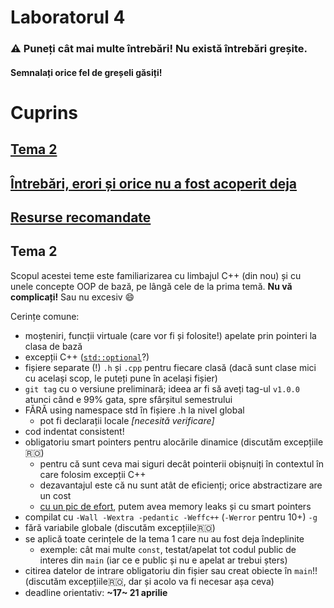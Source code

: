 # Laboratorul 4

### ⚠ Puneți cât mai multe întrebări! Nu există întrebări greșite.
#### Semnalați orice fel de greșeli găsiți!

# Cuprins
## [Tema 2](#Tema-2-1)
## [Întrebări, erori și orice nu a fost acoperit deja](#întrebări-erori-diverse)
## [Resurse recomandate](#resurse-recomandate-1)

## Tema 2

Scopul acestei teme este familiarizarea cu limbajul C++ (din nou) și cu unele concepte OOP de bază, pe lângă cele de la prima temă. **Nu vă complicați!** Sau nu excesiv 😄

Cerințe comune:
- moșteniri, funcții virtuale (care vor fi și folosite!) apelate prin pointeri la clasa de bază
- excepții C++ ([`std::optional`](https://en.cppreference.com/w/cpp/utility/optional)?)
- fișiere separate (!) `.h` și `.cpp` pentru fiecare clasă (dacă sunt clase mici cu același scop, le puteți pune în același fișier)
- `git tag` cu o versiune preliminară; ideea ar fi să aveți tag-ul `v1.0.0` atunci când e 99% gata, spre sfârșitul semestrului
- FĂRĂ using namespace std în fișiere .h la nivel global
  - pot fi declarații locale *[necesită verificare]*
- cod indentat consistent!
- obligatoriu smart pointers pentru alocările dinamice (discutăm excepțiile🇷🇴)
  - pentru că sunt ceva mai siguri decât pointerii obișnuiți în contextul în care folosim excepții C++
  - dezavantajul este că nu sunt atât de eficienți; orice abstractizare are un cost
  - [cu un pic de efort](https://stackoverflow.com/questions/54336422/), putem avea memory leaks și cu smart pointers
- compilat cu `-Wall -Wextra -pedantic -Weffc++` (`-Werror` pentru 10+) `-g`
- fără variabile globale (discutăm excepțiile🇷🇴)
- se aplică toate cerințele de la tema 1 care nu au fost deja îndeplinite
  - exemple: cât mai multe `const`, testat/apelat tot codul public de interes din `main` (iar ce e public și nu e apelat ar trebui șters)
- citirea datelor de intrare obligatoriu din fișier sau creat obiecte în `main`!! (discutăm excepțiile🇷🇴, dar și acolo va fi necesar așa ceva)
- deadline orientativ: **~17~ 21 aprilie**
